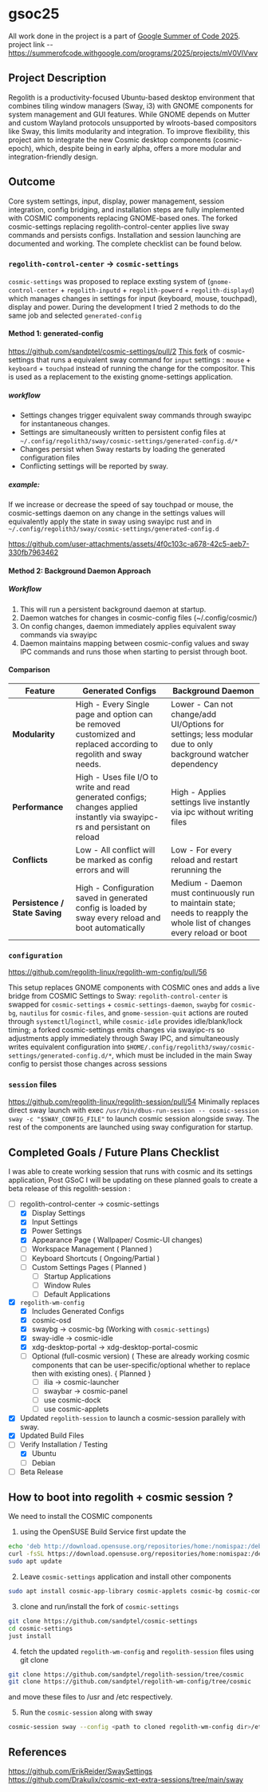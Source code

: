# gsoc25
All work done in the project is a part of [Google Summer of Code 2025](https://summerofcode.withgoogle.com/).
project link -- https://summerofcode.withgoogle.com/programs/2025/projects/mV0VlVwv

## Project Description
Regolith is a productivity-focused Ubuntu-based desktop environment that combines tiling window managers (Sway, i3) with GNOME components for system management and GUI features. While GNOME depends on Mutter and custom Wayland protocols unsupported by wlroots-based compositors like Sway, this limits modularity and integration. To improve flexibility, this project aim to integrate the new Cosmic desktop components (cosmic-epoch), which, despite being in early alpha, offers a more modular and integration-friendly design.

## Outcome
Core system settings, input, display, power management, session integration, config bridging, and installation steps are fully implemented with COSMIC components replacing GNOME-based ones. The forked cosmic-settings replacing regolith-control-center applies live sway commands and persists configs. Installation and session launching are documented and working. The complete checklist can be found below.

### `regolith-control-center` -> `cosmic-settings` 
`cosmic-settings` was proposed to replace exsting system of (`gnome-control-center` + `regolith-inputd` + `regolith-powerd` + `regolith-displayd`) which manages changes in settings for input (keyboard, mouse, touchpad), display and power. During the development I tried 2 methods to do the same job and selected `generated-config`

#### Method 1: generated-config
https://github.com/sandptel/cosmic-settings/pull/2
[This fork](https://github.com/sandptel/cosmic-settings) of cosmic-settings that runs a equivalent sway command for `input` settings : `mouse` + `keyboard` + `touchpad` instead of running the change for the compositor. 
This is used as a replacement to the existing gnome-settings application. 

##### workflow
- Settings changes trigger equivalent sway commands through swayipc for instantaneous changes.
- Settings are simultaneously written to persistent config files at `~/.config/regolith3/sway/cosmic-settings/generated-config.d/*`
- Changes persist when Sway restarts by loading the generated configuration files
- Conflicting settings will be reported by sway. 

##### example: 
If we increase or decrease the speed of say touchpad or mouse, the cosmic-settings daemon on any change in the settings values will equivalently apply the state in sway using swayipc rust and in `~/.config/regolith3/sway/cosmic-settings/generated-config.d`

https://github.com/user-attachments/assets/4f0c103c-a678-42c5-aeb7-330fb7963462

#### Method 2: Background Daemon Approach

##### Workflow
1. This will run a persistent background daemon at startup.
2. Daemon watches for changes in cosmic-config files (~/.config/cosmic/)
3. On config changes, daemon immediately applies equivalent sway commands via swayipc
4. Daemon maintains mapping between cosmic-config values and sway IPC commands and runs those when starting to persist through boot.

#### Comparison
| Feature                  | Generated Configs                               | Background Daemon                                 |
|--------------------------------|--------------------------------------------------------|---------------------------------------------------------|
| **Modularity**                 | High - Every Single page and option can be removed customized and replaced according to regolith and sway needs. | Lower - Can not change/add UI/Options for settings; less modular due to only background watcher dependency |
| **Performance**                | High - Uses file I/O to write and read generated configs; changes applied instantly via swayipc-rs and persistant on reload | High - Applies settings live instantly via ipc without writing files |
| **Conflicts**| Low - All conflict will be marked as config errors and will | Low - For every reload and restart rerunning the  |
| **Persistence / State Saving**| High - Configuration saved in generated config is loaded by sway every reload and boot automatically | Medium - Daemon must continuously run to maintain state; needs to reapply the whole list of changes every reload or boot |

### `configuration` 
https://github.com/regolith-linux/regolith-wm-config/pull/56

This setup replaces GNOME components with COSMIC ones and adds a live bridge from COSMIC Settings to Sway: `regolith-control-center` is swapped for `cosmic-settings` + `cosmic-settings-daemon`, `swaybg` for `cosmic-bg`, `nautilus` for `cosmic-files`, and `gnome-session-quit` actions are routed through `systemctl`/`loginctl`, while `cosmic-idle` provides idle/blank/lock timing; a forked cosmic-settings emits changes via swayipc-rs so adjustments apply immediately through Sway IPC, and simultaneously writes equivalent configuration into `$HOME/.config/regolith3/sway/cosmic-settings/generated-config.d/*`, which must be included in the main Sway config to persist those changes across sessions

### `session` files
https://github.com/regolith-linux/regolith-session/pull/54
Minimally replaces direct sway launch with exec `/usr/bin/dbus-run-session -- cosmic-session sway -c "$SWAY_CONFIG_FILE"` to launch cosmic session alongside sway. The rest of the components are launched using sway configuration for startup.

## Completed Goals / Future Plans Checklist
I was able to create working session that runs with cosmic and its settings application, Post GSoC I will be updating on these planned goals to create a beta release of this regolith-session : 
- [ ] regolith-control-center ->   cosmic-settings
  - [x] Display Settings
  - [x] Input Settings
  - [x] Power Settings
  - [x] Appearance Page ( Wallpaper/ Cosmic-UI changes)
  - [ ] Workspace Management ( Planned )
  - [ ] Keyboard Shortcuts ( Ongoing/Partial )
  - [ ] Custom Settings Pages ( Planned )
    - [ ] Startup Applications
    - [ ] Window Rules
    - [ ] Default Applications
- [x] `regolith-wm-config`
  - [x] Includes Generated Configs
  - [x] cosmic-osd
  - [x] swaybg -> cosmic-bg (Working with `cosmic-settings`)
  - [x] sway-idle -> cosmic-idle
  - [x] xdg-desktop-portal -> xdg-desktop-portal-cosmic 
  - [ ] Optional (full-cosmic version) ( These are already working cosmic components that can be user-specific/optional whether to replace then with existing ones). { Planned }
    - [ ] ilia -> cosmic-launcher
    - [ ] swaybar -> cosmic-panel
    - [ ] use cosmic-dock
    - [ ] use cosmic-applets
- [x] Updated `regolith-session` to launch a cosmic-session parallely with sway. 
- [x] Updated Build Files 
- [ ] Verify Installation / Testing
  - [x] Ubuntu
  - [ ] Debian
- [ ] Beta Release

## How to boot into regolith + cosmic session ?
We need to install the COSMIC components 
1. using the OpenSUSE Build Service first update the 
```bash
echo 'deb http://download.opensuse.org/repositories/home:/nomispaz:/debian:/cosmic-desktop/Debian_13/ /' | sudo tee /etc/apt/sources.list.d/home:nomispaz:debian:cosmic-desktop.list
curl -fsSL https://download.opensuse.org/repositories/home:nomispaz:/debian:cosmic-desktop/Debian_13/Release.key | gpg --dearmor | sudo tee /etc/apt/trusted.gpg.d/home_nomispaz_debian_cosmic-desktop.gpg > /dev/null
sudo apt update
```
2. Leave `cosmic-settings` application and install other components
```bash
sudo apt install cosmic-app-library cosmic-applets cosmic-bg cosmic-comp cosmic-edit cosmic-ext-alternative-startup cosmic-ext-extra-sessions cosmic-files cosmic-greeter cosmic-icons cosmic-idle cosmic-launcher cosmic-notifications cosmic-osd cosmic-panel cosmic-player cosmic-randr cosmic-screenshot cosmic-session cosmic-settings-daemon cosmic-store cosmic-term cosmic-wallpapers cosmic-workspaces xdg-desktop-portal-cosmic
```
3. clone and run/install the fork of `cosmic-settings`
```bash
git clone https://github.com/sandptel/cosmic-settings
cd cosmic-settings
just install
```
4. fetch the updated `regolith-wm-config` and `regolith-session` files using git clone
```bash
git clone https://github.com/sandptel/regolith-session/tree/cosmic
git clone https://github.com/sandptel/regolith-wm-config/tree/cosmic
```
and move these files to /usr and /etc respectively.

5. Run the `cosmic-session` along with sway 
```bash
cosmic-session sway --config <path to cloned regolith-wm-config dir>/etc/regolith/sway/config -d
```

## References 
https://github.com/ErikReider/SwaySettings
https://github.com/Drakulix/cosmic-ext-extra-sessions/tree/main/sway
